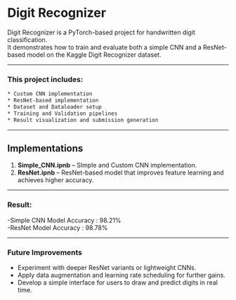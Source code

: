 # Digit Recognizer

Digit Recognizer is a PyTorch-based project for handwritten digit classification.  
It demonstrates how to train and evaluate both a simple CNN and a ResNet-based model on the Kaggle Digit Recognizer dataset.

---

### This project includes:
```bash
* Custom CNN implementation
* ResNet-based implementation
* Dataset and Dataloader setup
* Training and Validation pipelines
* Result visualization and submission generation
```

---

## Implementations
1. **Simple_CNN.ipnb** – SImple and Custom CNN implementation.  
2. **ResNet.ipnb** – ResNet-based model that improves feature learning and achieves higher accuracy.

---

### Result:
-Simple CNN Model Accuracy : 98.21%      
-ResNet Model Accuracy  : 98.78%

---

### Future Improvements
- Experiment with deeper ResNet variants or lightweight CNNs.  
- Apply data augmentation and learning rate scheduling for further gains.  
- Develop a simple interface for users to draw and predict digits in real time.
